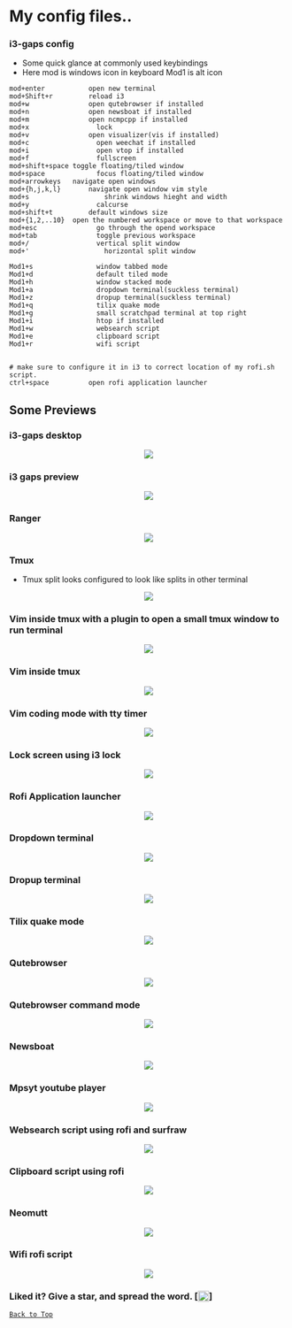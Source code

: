 # My config files..

### i3-gaps config 
- Some quick glance at commonly used keybindings
- Here mod is windows icon in keyboard Mod1 is alt icon
```
mod+enter 			open new terminal 
mod+Shift+r 		reload i3
mod+w       		open qutebrowser if installed
mod+n       		open newsboat if installed
mod+m       		open ncmpcpp if installed
mod+x 				  lock
mod+v       		open visualizer(vis if installed)
mod+c 				  open weechat if installed
mod+i  				  open vtop if installed
mod+f 				  fullscreen
mod+shift+space toggle floating/tiled window
mod+space			  focus floating/tiled window
mod+arrowkeys   navigate open windows
mod+{h,j,k,l}		navigate open window vim style
mod+s				    shrink windows hieght and width
mod+y 				  calcurse
mod+shift+t 		default windows size
mod+{1,2,..10}  open the numbered workspace or move to that workspace
mod+esc				  go through the opend workspace
mod+tab 			  toggle previous workspace
mod+/ 				  vertical split window
mod+'				    horizontal split window

Mod1+s				  window tabbed mode
Mod1+d				  default tiled mode
Mod1+h				  window stacked mode
Mod1+a				  dropdown terminal(suckless terminal)
Mod1+z				  dropup terminal(suckless terminal)
Mod1+q				  tilix quake mode
Mod1+g 				  small scratchpad terminal at top right
Mod1+i				  htop if installed
Mod1+w				  websearch script
Mod1+e				  clipboard script
Mod1+r				  wifi script


# make sure to configure it in i3 to correct location of my rofi.sh script.  
ctrl+space 			open rofi application launcher 

```

## Some Previews

### i3-gaps desktop
<div align="center"><img src="/images/i3.png" align="center"/></div>

### i3 gaps preview
<div align="center"><img src="/images/i3_gaps_demo.png" align="center"/></div>

### Ranger
<div align="center"><img src="/images/ranger.png" align="center"/></div>

### Tmux

- Tmux split looks configured to look like splits in other terminal
<div align="center"><img src="/images/tmux.png" align="center"/></div>

### Vim inside tmux with a plugin to open a small tmux window to run terminal
<div align="center"><img src="/images/vim-tmux-restore.png" align="center"/></div>

### Vim inside tmux
<div align="center"><img src="/images/vim-tmux.png" align="center"/></div>

### Vim coding mode with tty timer
<div align="center"><img src="/images/vim_timer.png" align="center"/></div>

### Lock screen using i3 lock
<div align="center"><img src="/images/lockedscreen.png" align="center"/></div>

### Rofi Application launcher
<div align="center"><img src="/images/rofi-run.png" align="center"/></div>

### Dropdown terminal
<div align="center"><img src="/images/dropdown_terminal.png" align="center"/></div>

### Dropup terminal
<div align="center"><img src="/images/dropup_terminal.png" align="center"/></div>

### Tilix quake mode
<div align="center"><img src="/images/tilix.png" align="center"/></div>

### Qutebrowser
<div align="center"><img src="/images/qute.png" align="center"/></div>

### Qutebrowser command mode
<div align="center"><img src="/images/quteopen.png" align="center"/></div>

### Newsboat
<div align="center"><img src="/images/newsboat.png" align="center"/></div>

### Mpsyt youtube player
<div align="center"><img src="/images/mpsyt.png" align="center"/></div>

### Websearch script using rofi and surfraw
<div align="center"><img src="/images/websearch-rofi1.png" align="center"/></div>

### Clipboard script using rofi
<div align="center"><img src="/images/clipboard.png" align="center"/></div>

### Neomutt
<div align="center"><img src="/images/neomutt.png" align="center"/></div>

### Wifi rofi script
<div align="center"><img src="/images/wifi-rofi.png" align="center"/></div>

### Liked it? Give a star, and spread the word.  [<img src="http://www.clipartbest.com/cliparts/aTq/bA5/aTqbA5pTM.jpeg" alt="Star button" height="20" width="20" align="top">]

[`Back to Top`](https://github.com/thomas154/dotfiles#my-config-files)
